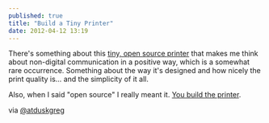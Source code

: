 ```yaml
---
published: true
title: "Build a Tiny Printer"
date: 2012-04-12 13:19
---
```

There's something about this [tiny, open source printer](http://gofreerange.com/hello-printer) that makes me think about non-digital communication in a positive way, which is a somewhat rare occurrence. Something about the way it's designed and how nicely the print quality is… and the simplicity of it all.

Also, when I said "open source" I really meant it. [You build the printer](https://github.com/freerange/printer/wiki/Making-your-own-printer). 

via [@atduskgreg](https://twitter.com/#!/atduskgreg)
